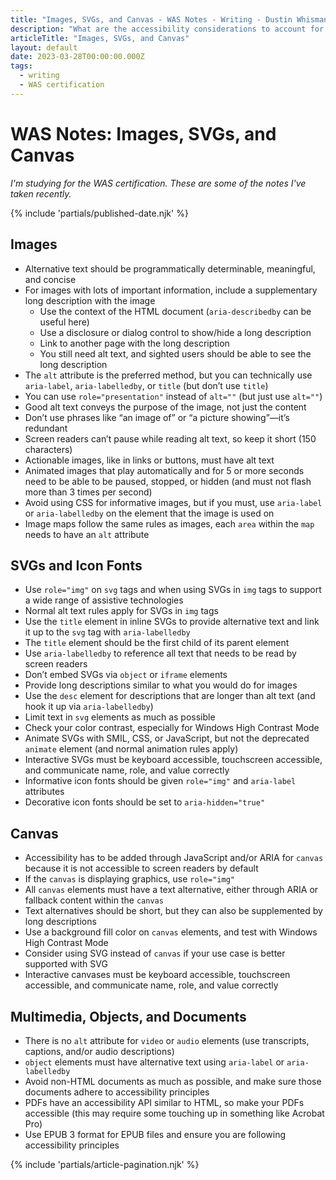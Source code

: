 ```yaml
---
title: "Images, SVGs, and Canvas - WAS Notes - Writing - Dustin Whisman"
description: "What are the accessibility considerations to account for when working with images, SVGs, and canvas?"
articleTitle: "Images, SVGs, and Canvas"
layout: default
date: 2023-03-28T00:00:00.000Z
tags:
  - writing
  - WAS certification
---
```


# WAS Notes: Images, SVGs, and Canvas

_I'm studying for the WAS certification. These are some of the notes I've taken recently._

{% include 'partials/published-date.njk' %}

## Images

- Alternative text should be programmatically determinable, meaningful, and concise
- For images with lots of important information, include a supplementary long description with the image
  - Use the context of the HTML document (`aria-describedby` can be useful here)
  - Use a disclosure or dialog control to show/hide a long description
  - Link to another page with the long description
  - You still need alt text, and sighted users should be able to see the long description
- The `alt` attribute is the preferred method, but you can technically use `aria-label`, `aria-labelledby`, or `title` (but don’t use `title`)
- You can use `role="presentation"` instead of `alt=""` (but just use `alt=""`)
- Good alt text conveys the purpose of the image, not just the content
- Don’t use phrases like “an image of” or “a picture showing”—it’s redundant
- Screen readers can’t pause while reading alt text, so keep it short (150 characters)
- Actionable images, like in links or buttons, must have alt text
- Animated images that play automatically and for 5 or more seconds need to be able to be paused, stopped, or hidden (and must not flash more than 3 times per second)
- Avoid using CSS for informative images, but if you must, use `aria-label` or `aria-labelledby` on the element that the image is used on
- Image maps follow the same rules as images, each `area` within the `map` needs to have an `alt` attribute

## SVGs and Icon Fonts

- Use `role="img"` on `svg` tags and when using SVGs in `img` tags to support a wide range of assistive technologies
- Normal alt text rules apply for SVGs in `img` tags
- Use the `title` element in inline SVGs to provide alternative text and link it up to the `svg` tag with `aria-labelledby`
- The `title` element should be the first child of its parent element
- Use `aria-labelledby` to reference all text that needs to be read by screen readers
- Don’t embed SVGs via `object` or `iframe` elements
- Provide long descriptions similar to what you would do for images
- Use the `desc` element for descriptions that are longer than alt text (and hook it up via `aria-labelledby`)
- Limit text in `svg` elements as much as possible
- Check your color contrast, especially for Windows High Contrast Mode
- Animate SVGs with SMIL, CSS, or JavaScript, but not the deprecated `animate` element (and normal animation rules apply)
- Interactive SVGs must be keyboard accessible, touchscreen accessible, and communicate name, role, and value correctly
- Informative icon fonts should be given `role="img"` and `aria-label` attributes
- Decorative icon fonts should be set to `aria-hidden="true"`

## Canvas

- Accessibility has to be added through JavaScript and/or ARIA for `canvas` because it is not accessible to screen readers by default
- If the `canvas` is displaying graphics, use `role="img"`
- All `canvas` elements must have a text alternative, either through ARIA or fallback content within the `canvas`
- Text alternatives should be short, but they can also be supplemented by long descriptions
- Use a background fill color on `canvas` elements, and test with Windows High Contrast Mode
- Consider using SVG instead of `canvas` if your use case is better supported with SVG
- Interactive canvases must be keyboard accessible, touchscreen accessible, and communicate name, role, and value correctly

## Multimedia, Objects, and Documents

- There is no `alt` attribute for `video` or `audio` elements (use transcripts, captions, and/or audio descriptions)
- `object` elements must have alternative text using `aria-label` or `aria-labelledby`
- Avoid non-HTML documents as much as possible, and make sure those documents adhere to accessibility principles
- PDFs have an accessibility API similar to HTML, so make your PDFs accessible (this may require some touching up in something like Acrobat Pro)
- Use EPUB 3 format for EPUB files and ensure you are following accessibility principles

{% include 'partials/article-pagination.njk' %}
